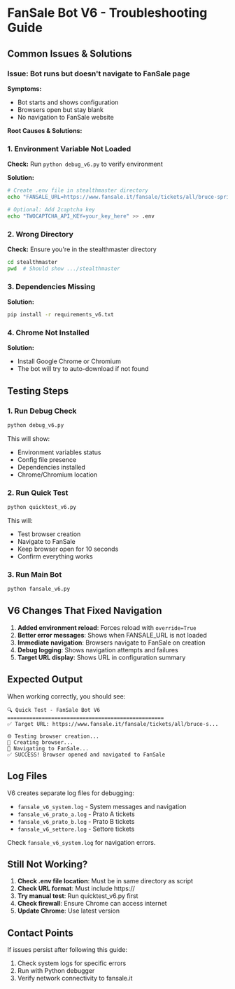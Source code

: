 # FanSale Bot V6 - Troubleshooting Guide

## Common Issues & Solutions

### Issue: Bot runs but doesn't navigate to FanSale page

**Symptoms:**
- Bot starts and shows configuration
- Browsers open but stay blank
- No navigation to FanSale website

**Root Causes & Solutions:**

### 1. Environment Variable Not Loaded

**Check:** Run `python debug_v6.py` to verify environment

**Solution:**
```bash
# Create .env file in stealthmaster directory
echo "FANSALE_URL=https://www.fansale.it/fansale/tickets/all/bruce-springsteen/458554/17844388" > .env

# Optional: Add 2captcha key
echo "TWOCAPTCHA_API_KEY=your_key_here" >> .env
```

### 2. Wrong Directory

**Check:** Ensure you're in the stealthmaster directory
```bash
cd stealthmaster
pwd  # Should show .../stealthmaster
```

### 3. Dependencies Missing

**Solution:**
```bash
pip install -r requirements_v6.txt
```

### 4. Chrome Not Installed

**Solution:**
- Install Google Chrome or Chromium
- The bot will try to auto-download if not found

## Testing Steps

### 1. Run Debug Check
```bash
python debug_v6.py
```

This will show:
- Environment variables status
- Config file presence
- Dependencies installed
- Chrome/Chromium location

### 2. Run Quick Test
```bash
python quicktest_v6.py
```

This will:
- Test browser creation
- Navigate to FanSale
- Keep browser open for 10 seconds
- Confirm everything works

### 3. Run Main Bot
```bash
python fansale_v6.py
```

## V6 Changes That Fixed Navigation

1. **Added environment reload**: Forces reload with `override=True`
2. **Better error messages**: Shows when FANSALE_URL is not loaded
3. **Immediate navigation**: Browsers navigate to FanSale on creation
4. **Debug logging**: Shows navigation attempts and failures
5. **Target URL display**: Shows URL in configuration summary

## Expected Output

When working correctly, you should see:

```
🔍 Quick Test - FanSale Bot V6
==================================================
✅ Target URL: https://www.fansale.it/fansale/tickets/all/bruce-s...

🌐 Testing browser creation...
📍 Creating browser...
📍 Navigating to FanSale...
✅ SUCCESS! Browser opened and navigated to FanSale
```

## Log Files

V6 creates separate log files for debugging:
- `fansale_v6_system.log` - System messages and navigation
- `fansale_v6_prato_a.log` - Prato A tickets
- `fansale_v6_prato_b.log` - Prato B tickets
- `fansale_v6_settore.log` - Settore tickets

Check `fansale_v6_system.log` for navigation errors.

## Still Not Working?

1. **Check .env file location**: Must be in same directory as script
2. **Check URL format**: Must include https://
3. **Try manual test**: Run quicktest_v6.py first
4. **Check firewall**: Ensure Chrome can access internet
5. **Update Chrome**: Use latest version

## Contact Points

If issues persist after following this guide:
1. Check system logs for specific errors
2. Run with Python debugger
3. Verify network connectivity to fansale.it
